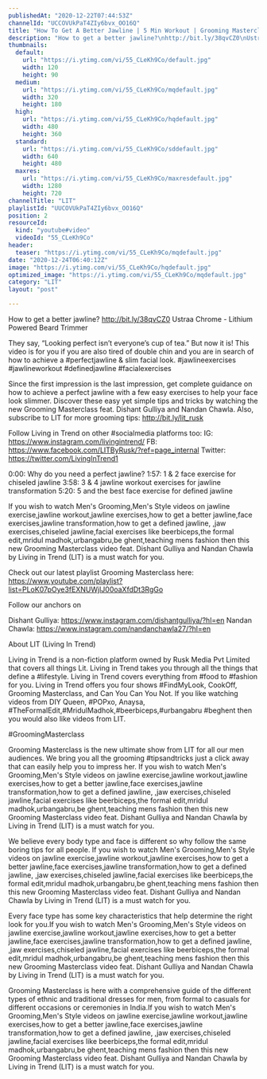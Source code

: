 ```yaml
---
publishedAt: "2020-12-22T07:44:53Z"
channelId: "UCCOVUkPaT4ZIy6bvx_OO16Q"
title: "How To Get A Better Jawline | 5 Min Workout | Grooming Masterclass Ep#10"
description: "How to get a better jawline?\nhttp://bit.ly/38qvCZ0\nUstraa Chrome - Lithium Powered Beard Trimmer\n\nThey say, “Looking perfect isn’t everyone’s cup of tea.” But now it is! This video is for you if you are also tired of double chin and you are in search of how to achieve a #perfectjawline & slim facial look. #jawlineexercises #jawlineworkout #definedjawline #facialexercises\n\nSince the first impression is the last impression, get complete guidance on how to achieve a perfect jawline with a few easy exercises to help your face look slimmer. Discover these easy yet simple tips and tricks by watching the new Grooming Masterclass feat. Dishant Gulliya and Nandan Chawla. Also, subscribe to LIT for more grooming tips: http://bit.ly/lit_rusk\n\nFollow Living in Trend on other #socialmedia platforms too:\nIG: https://www.instagram.com/livingintrend/\nFB: https://www.facebook.com/LITByRusk/?ref=page_internal \nTwitter: https://twitter.com/LivingInTrend1\n\n0:00: Why do you need a perfect jawline?\n1:57: 1 & 2 face exercise for chiseled jawline\n3:58: 3 & 4 jawline workout exercises for jawline transformation\n5:20: 5 and the best face exercise for defined jawline\n\nIf you wish to watch Men's Grooming,Men's Style videos on jawline exercise,jawline workout,jawline exercises,how to get a better jawline,face exercises,jawline transformation,how to get a defined jawline, ,jaw exercises,chiseled jawline,facial exercises like beerbiceps,the formal edit,mridul madhok,urbangabru,be ghent,teaching mens fashion then this new Grooming Masterclass video feat. Dishant Gulliya and Nandan Chawla by Living in Trend (LIT) is a must watch for you.\n\n\nCheck out our latest playlist Grooming Masterclass here: https://www.youtube.com/playlist?list=PLoK07pOye3fEXNUWjlJ00oaXfdDt3RgGo\n\nFollow our anchors on\n\nDishant Gulliya: https://www.instagram.com/dishantgulliya/?hl=en\nNandan Chawla: https://www.instagram.com/nandanchawla27/?hl=en\n\nAbout LIT (Living In Trend)\n\nLiving in Trend is a non-fiction platform owned by Rusk Media Pvt Limited that covers all things Lit. Living in Trend takes you through all the things that define a #lifestyle. Living in Trend covers everything from #food to #fashion for you. Living in Trend offers you four shows #FindMyLook, CookOff, Grooming Masterclass, and Can You Can You Not. If you like watching videos from DIY Queen, #POPxo, Anaysa, #TheFormalEdit,#MridulMadhok,#beerbiceps,#urbangabru #beghent then you would also like videos from LIT. \n\n#GroomingMasterclass\n\nGrooming Masterclass is the new ultimate show from LIT for all our men audiences. We bring you all the grooming #tipsandtricks just a click away that can easily help you to impress her. If you wish to watch Men's Grooming,Men's Style videos on jawline exercise,jawline workout,jawline exercises,how to get a better jawline,face exercises,jawline transformation,how to get a defined jawline, ,jaw exercises,chiseled jawline,facial exercises like beerbiceps,the formal edit,mridul madhok,urbangabru,be ghent,teaching mens fashion then this new Grooming Masterclass video feat. Dishant Gulliya and Nandan Chawla by Living in Trend (LIT) is a must watch for you.\n\nWe believe every body type and face is different so why follow the same boring tips for all people. If you wish to watch Men's Grooming,Men's Style videos on jawline exercise,jawline workout,jawline exercises,how to get a better jawline,face exercises,jawline transformation,how to get a defined jawline, ,jaw exercises,chiseled jawline,facial exercises like beerbiceps,the formal edit,mridul madhok,urbangabru,be ghent,teaching mens fashion then this new Grooming Masterclass video feat. Dishant Gulliya and Nandan Chawla by Living in Trend (LIT) is a must watch for you.\n\nEvery face type has some key characteristics that help determine the right look for you.If you wish to watch Men's Grooming,Men's Style videos on jawline exercise,jawline workout,jawline exercises,how to get a better jawline,face exercises,jawline transformation,how to get a defined jawline, ,jaw exercises,chiseled jawline,facial exercises like beerbiceps,the formal edit,mridul madhok,urbangabru,be ghent,teaching mens fashion then this new Grooming Masterclass video feat. Dishant Gulliya and Nandan Chawla by Living in Trend (LIT) is a must watch for you.\n\nGrooming Masterclass is here with a comprehensive guide of the different types of ethnic and traditional dresses for men, from formal to casuals for different occasions or ceremonies in India.If you wish to watch Men's Grooming,Men's Style videos on jawline exercise,jawline workout,jawline exercises,how to get a better jawline,face exercises,jawline transformation,how to get a defined jawline, ,jaw exercises,chiseled jawline,facial exercises like beerbiceps,the formal edit,mridul madhok,urbangabru,be ghent,teaching mens fashion then this new Grooming Masterclass video feat. Dishant Gulliya and Nandan Chawla by Living in Trend (LIT) is a must watch for you."
thumbnails:
  default:
    url: "https://i.ytimg.com/vi/55_CLeKh9Co/default.jpg"
    width: 120
    height: 90
  medium:
    url: "https://i.ytimg.com/vi/55_CLeKh9Co/mqdefault.jpg"
    width: 320
    height: 180
  high:
    url: "https://i.ytimg.com/vi/55_CLeKh9Co/hqdefault.jpg"
    width: 480
    height: 360
  standard:
    url: "https://i.ytimg.com/vi/55_CLeKh9Co/sddefault.jpg"
    width: 640
    height: 480
  maxres:
    url: "https://i.ytimg.com/vi/55_CLeKh9Co/maxresdefault.jpg"
    width: 1280
    height: 720
channelTitle: "LIT"
playlistId: "UUCOVUkPaT4ZIy6bvx_OO16Q"
position: 2
resourceId:
  kind: "youtube#video"
  videoId: "55_CLeKh9Co"
header:
  teaser: "https://i.ytimg.com/vi/55_CLeKh9Co/mqdefault.jpg"
date: "2020-12-24T06:40:12Z"
image: "https://i.ytimg.com/vi/55_CLeKh9Co/hqdefault.jpg"
optimized_image: "https://i.ytimg.com/vi/55_CLeKh9Co/mqdefault.jpg"
category: "LIT"
layout: "post"

---
```

How to get a better jawline?
http://bit.ly/38qvCZ0
Ustraa Chrome - Lithium Powered Beard Trimmer

They say, “Looking perfect isn’t everyone’s cup of tea.” But now it is! This video is for you if you are also tired of double chin and you are in search of how to achieve a #perfectjawline & slim facial look. #jawlineexercises #jawlineworkout #definedjawline #facialexercises

Since the first impression is the last impression, get complete guidance on how to achieve a perfect jawline with a few easy exercises to help your face look slimmer. Discover these easy yet simple tips and tricks by watching the new Grooming Masterclass feat. Dishant Gulliya and Nandan Chawla. Also, subscribe to LIT for more grooming tips: http://bit.ly/lit_rusk

Follow Living in Trend on other #socialmedia platforms too:
IG: https://www.instagram.com/livingintrend/
FB: https://www.facebook.com/LITByRusk/?ref=page_internal 
Twitter: https://twitter.com/LivingInTrend1

0:00: Why do you need a perfect jawline?
1:57: 1 & 2 face exercise for chiseled jawline
3:58: 3 & 4 jawline workout exercises for jawline transformation
5:20: 5 and the best face exercise for defined jawline

If you wish to watch Men's Grooming,Men's Style videos on jawline exercise,jawline workout,jawline exercises,how to get a better jawline,face exercises,jawline transformation,how to get a defined jawline, ,jaw exercises,chiseled jawline,facial exercises like beerbiceps,the formal edit,mridul madhok,urbangabru,be ghent,teaching mens fashion then this new Grooming Masterclass video feat. Dishant Gulliya and Nandan Chawla by Living in Trend (LIT) is a must watch for you.


Check out our latest playlist Grooming Masterclass here: https://www.youtube.com/playlist?list=PLoK07pOye3fEXNUWjlJ00oaXfdDt3RgGo

Follow our anchors on

Dishant Gulliya: https://www.instagram.com/dishantgulliya/?hl=en
Nandan Chawla: https://www.instagram.com/nandanchawla27/?hl=en

About LIT (Living In Trend)

Living in Trend is a non-fiction platform owned by Rusk Media Pvt Limited that covers all things Lit. Living in Trend takes you through all the things that define a #lifestyle. Living in Trend covers everything from #food to #fashion for you. Living in Trend offers you four shows #FindMyLook, CookOff, Grooming Masterclass, and Can You Can You Not. If you like watching videos from DIY Queen, #POPxo, Anaysa, #TheFormalEdit,#MridulMadhok,#beerbiceps,#urbangabru #beghent then you would also like videos from LIT. 

#GroomingMasterclass

Grooming Masterclass is the new ultimate show from LIT for all our men audiences. We bring you all the grooming #tipsandtricks just a click away that can easily help you to impress her. If you wish to watch Men's Grooming,Men's Style videos on jawline exercise,jawline workout,jawline exercises,how to get a better jawline,face exercises,jawline transformation,how to get a defined jawline, ,jaw exercises,chiseled jawline,facial exercises like beerbiceps,the formal edit,mridul madhok,urbangabru,be ghent,teaching mens fashion then this new Grooming Masterclass video feat. Dishant Gulliya and Nandan Chawla by Living in Trend (LIT) is a must watch for you.

We believe every body type and face is different so why follow the same boring tips for all people. If you wish to watch Men's Grooming,Men's Style videos on jawline exercise,jawline workout,jawline exercises,how to get a better jawline,face exercises,jawline transformation,how to get a defined jawline, ,jaw exercises,chiseled jawline,facial exercises like beerbiceps,the formal edit,mridul madhok,urbangabru,be ghent,teaching mens fashion then this new Grooming Masterclass video feat. Dishant Gulliya and Nandan Chawla by Living in Trend (LIT) is a must watch for you.

Every face type has some key characteristics that help determine the right look for you.If you wish to watch Men's Grooming,Men's Style videos on jawline exercise,jawline workout,jawline exercises,how to get a better jawline,face exercises,jawline transformation,how to get a defined jawline, ,jaw exercises,chiseled jawline,facial exercises like beerbiceps,the formal edit,mridul madhok,urbangabru,be ghent,teaching mens fashion then this new Grooming Masterclass video feat. Dishant Gulliya and Nandan Chawla by Living in Trend (LIT) is a must watch for you.

Grooming Masterclass is here with a comprehensive guide of the different types of ethnic and traditional dresses for men, from formal to casuals for different occasions or ceremonies in India.If you wish to watch Men's Grooming,Men's Style videos on jawline exercise,jawline workout,jawline exercises,how to get a better jawline,face exercises,jawline transformation,how to get a defined jawline, ,jaw exercises,chiseled jawline,facial exercises like beerbiceps,the formal edit,mridul madhok,urbangabru,be ghent,teaching mens fashion then this new Grooming Masterclass video feat. Dishant Gulliya and Nandan Chawla by Living in Trend (LIT) is a must watch for you.